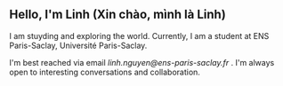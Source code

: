## Hello, I'm Linh (Xin chào, mình là Linh)

I am stuyding and exploring the world. Currently, I am a student at ENS Paris-Saclay, Université Paris-Saclay.

I'm best reached via email _linh.nguyen@ens-paris-saclay.fr_ . I'm always open to interesting conversations and collaboration.


